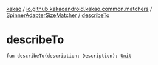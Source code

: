 [kakao](../../index.md) / [io.github.kakaoandroid.kakao.common.matchers](../index.md) / [SpinnerAdapterSizeMatcher](index.md) / [describeTo](./describe-to.md)

# describeTo

`fun describeTo(description: Description): `[`Unit`](https://kotlinlang.org/api/latest/jvm/stdlib/kotlin/-unit/index.html)